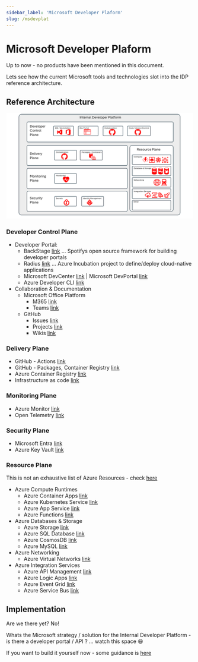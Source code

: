 ```yaml
---
sidebar_label: 'Microsoft Developer Plaform'
slug: /msdevplat
---
```


# Microsoft Developer Plaform

Up to now - no products have been mentioned in this document.  

Lets see how the current Microsoft tools and technologies slot into the IDP reference architecture.


## Reference Architecture

 ![ ](images/msrefarch.png)

### Developer Control Plane

- Developer Portal:
  - BackStage [link](<https://backstage.io/>) ... Spotifys open source framework for building developer portals
  - Radius [link](<https://radapp.io/>) ... Azure Incubation project to define/deploy cloud-native applications
  - Microsoft DevCenter [link](<https://learn.microsoft.com/en-us/azure/dev-box/quickstart-configure-dev-box-service#create-a-dev-center>) | Microsoft DevPortal [link](<https://devportal.microsoft.com>)  
  - Azure Developer CLI [link](https://learn.microsoft.com/azure/developer/azure-developer-cli/overview) 
- Collaboration & Documentation 
  - Microsoft Office Platform 
    - M365 [link](<https://learn.microsoft.com/microsoft-365/developer/>)
    - Teams [link](<https://learn.microsoft.com/microsoftteams/>)
  - GitHub 
    - Issues [link](<https://docs.github.com/issues>)
    - Projects  [link](<https://docs.github.com/issues/planning-and-tracking-with-projects/learning-about-projects>) 
    - Wikis [link](<https://docs.github.com/en/communities/documenting-your-project-with-wikis/about-wikis>)

### Delivery Plane 

- GitHub - Actions [link](<https://docs.github.com/en/actions>)
- GitHub - Packages, Container Registry [link](<https://docs.github.com/en/packages>)
- Azure Container Registry  [link](<https://learn.microsoft.com/azure/container-registry>)
- Infrastructure as code [link](<https://learn.microsoft.com/azure/cloud-adoption-framework/ready/considerations/infrastructure-as-code>)

### Monitoring Plane 

- Azure Monitor [link](<https://learn.microsoft.com/azure/azure-monitor/overview>)
- Open Telemetry  [link](<https://learn.microsoft.com/azure/azure-monitor/app/opentelemetry-enable>)

### Security Plane  

- Microsoft Entra [link](<https://learn.microsoft.com/entra>)
- Azure Key Vault [link](<https://learn.microsoft.com/azure/key-vault>)

### Resource Plane

This is not an exhaustive list of Azure Resources - check [here](<https://azure1.dev>)

- Azure Compute Runtimes 
  - Azure Container Apps [link](<https://learn.microsoft.com/azure/container-apps>)
  - Azure Kubernetes Service [link](<https://learn.microsoft.com/azure/aks>)
  - Azure App Service [link](<https://learn.microsoft.com/azure/app-service>)
  - Azure Functions [link](<https://learn.microsoft.com/azure/azure-functions>)
- Azure Databases & Storage
  - Azure Storage [link](<https://learn.microsoft.com/azure/storage>)
  - Azure SQL Database [link](<https://learn.microsoft.com/azure/azure-sql/database>)
  - Azure CosmosDB [link](<https://learn.microsoft.com/azure/cosmos-db>)
  - Azure MySQL [link](<https://learn.microsoft.com/azure/mysql>)
- Azure Networking 
  - Azure Virtual Networks [link](<https://learn.microsoft.com/azure/virtual-network>)
- Azure Integration Services 
  - Azure API Management [link](<https://learn.microsoft.com/azure/api-management>)
  - Azure Logic Apps [link](<https://learn.microsoft.com/azure/logic-apps>)
  - Azure Event Grid [link](<https://learn.microsoft.com/azure/event-grid>)
  - Azure Service Bus [link](<https://learn.microsoft.com/azure/service-bus-messaging>)

## Implementation

Are we there yet?  No! 

Whats the Microsoft strategy / solution for the Internal Developer Platform - is there a developer portal / API ?  ... watch this space 😆

If you want to build it yourself now - some guidance is [here](<https://learn.microsoft.com/en-us/platform-engineering/>)